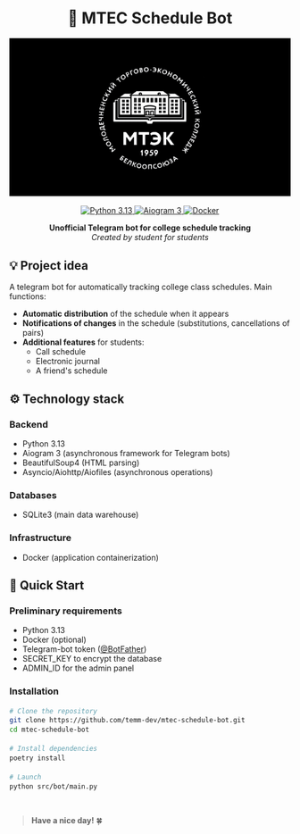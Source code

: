 <h1 align="center">📅 MTEC Schedule Bot</h1>

<p align="center">
  <img src="assets/mtec-black-back.png" alt="Project Demo" width="800">
</p>


<p align="center">
  <a href="https://python.org/">
    <img src="https://img.shields.io/badge/Python-3.13-blue?logo=python&logoColor=white" alt="Python 3.13">
  </a>
  <a href="https://aiogram.dev/">
    <img src="https://img.shields.io/badge/Aiogram-3.0-green?logo=telegram&logoColor=white" alt="Aiogram 3">
  </a>
  <a href="https://www.docker.com/">
    <img src="https://img.shields.io/badge/Docker-✓-blue?logo=docker&logoColor=white" alt="Docker">
  </a>
</p>

<p align="center">
  <strong>Unofficial Telegram bot for college schedule tracking</strong><br>
  <i>Created by student for students</i>
</p>


## 💡 Project idea

A telegram bot for automatically tracking college class schedules. Main functions:

- **Automatic distribution** of the schedule when it appears
- **Notifications of changes** in the schedule (substitutions, cancellations of pairs)
- **Additional features** for students:
  - Call schedule
  - Electronic journal
  - A friend's schedule

## ⚙️ Technology stack

### **Backend**
- Python 3.13
- Aiogram 3 (asynchronous framework for Telegram bots)
- BeautifulSoup4 (HTML parsing)
- Asyncio/Aiohttp/Aiofiles (asynchronous operations)

### **Databases**
- SQLite3 (main data warehouse)

### **Infrastructure**
- Docker (application containerization)

## 🚀 Quick Start

### Preliminary requirements
- Python 3.13
- Docker (optional)
- Telegram-bot token ([@BotFather](https://t.me/BotFather))
- SECRET_KEY to encrypt the database
- ADMIN_ID for the admin panel

### Installation
```bash
# Clone the repository
git clone https://github.com/temm-dev/mtec-schedule-bot.git
cd mtec-schedule-bot

# Install dependencies
poetry install

# Launch
python src/bot/main.py
```

<br>

> **Have a nice day!** 🍀